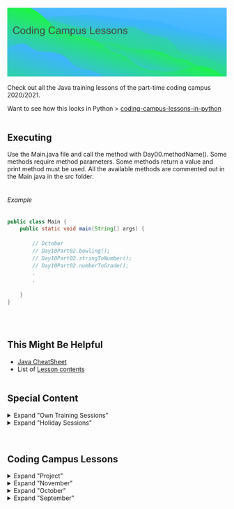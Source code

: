 ![header image](src/img/header.png?raw=true "Coding Campus Lessons in Java")

Check out all the Java training lessons of the part-time coding campus 2020/2021.

Want to see how this looks in Python > [coding-campus-lessons-in-python](https://github.com/tiveritz/coding-campus-lessons-in-python)
<br /><br />

## Executing
Use the Main.java file and call the method with Day00.methodName().
Some methods require method parameters.
Some methods return a value and print method must be used.
All the available methods are commented out in the Main.java in the src folder.
<br /><br />

###### Example
```java
public class Main {
    public static void main(String[] args) {

        // October
        // Day10Part02.bowling();
        // Day10Part02.stringToNumber();
        // Day10Part02.numberToGrade();
        .
        .

    }
}

```
<br /><br />

## This Might Be Helpful
  * [Java CheatSheet](https://github.com/tiveritz/coding-campus-lessons/blob/master/JavaCheatsheet.md)
  * List of [Lesson contents](https://github.com/tiveritz/coding-campus-lessons/blob/master/CodingCampusLessons.md)
<br /><br />

## Special Content
<details>
  <summary>Expand "Own Training Sessions"</summary>
  
  * Code05.sqliteDatabase();
  * Code04.graph();
  * Code03.readFileWithFileReader();
  * Code03.writeFileWithFileOutputStream();
  * Code03.writeFileWithFileWriter();
  * Code02.calendar();
  * Code01.montyHallProblemProof();
  * Code01.montyHallProblem();
</details>

<details>
  <summary>Expand "Holiday Sessions"</summary>

  * Holiday05.helloWorldClassesAndMethods();
  * Holiday04.cipherWithString();
  * Holiday03.bookCipher();
  * Holiday02.guessNumber();
  * Holiday01.wichteln();
</details>
<br /><br />

## Coding Campus Lessons
<details>
  <summary>Expand "Project"</summary>

  * BudgetFK.driver();
</details>

<details>
  <summary>Expand "November"</summary>

* Day34
  * day34 --> go to folder src/dcv/nov/day34 and run main() in Main

* Day33
  * day33 --> go to folder src/dcv/nov/day33 and run main() in Main

* Day30
  * day30 --> go to folder src/dcv/nov/day30 and run main() in Main
  * day29day30 --> go to folder src/dcv/nov/day29day30 and run Main

* Day29
  * day29day30 --> go to folder src/dcv/nov/day29day30 and run Main()
  * day29part01 --> go to folder src/dcv/nov/day29part01 and run Main

* Day27
  * Day27Part01.advancedChessMove();
  * Day27Part01.simpleChessMove();

* Day24
  * Day24Part01.additionalMethodsForDay23();

* Day23
  * Day23Part01.helloWorldFileReader();

* Day22
  * Day22Part01.hoursList();

* Day20 and Day21
  * Day20Day21.canvasShapes();

* Day19
  * Day19Part02.ticTacToe();
  * Day19Part01.helloWorldTwoDimensionalArray();
</details>

<details>
  <summary>Expand "October"</summary>

* Day18
  * Day18Part01.functionRepetition();

* Day17
  * Day17Part04.helloWorldScanner();
  * Day17Part03.walkingGuy();
  * Day17Part02.round();
  * Day17Part01.randomRepetition();

* Day16
  * Day16Part02.randomSum();
  * Day16Part01.currencyCalculator();

* Day15
  * Day15.randomArrayPrint();
* Day14
  * Day14Part01.betterTextAnalysis();

* Day13
  * Day13Part01.stringRepetition();

* Day12
  * Day12Part02.textAnalysis();
  * Day12Part01.substringFunction("What up my glip glops", 11, 20);
  * Day12Part01.stringOperationsRepetition();

* Day11
  * Day11.collectionExample();
  * System.out.println(Day11.recursionFaculty(5));

* Day10
  * Day10Part02.bowling();
  * Day10Part02.stringToNumber();
  * Day10Part02.numberToGrade();
  * Day10Part02.intTypeRange();
  * Day10Part01.pascalWithCaching(6);
  * Day10Part01.pascal(6);

* Day09
  * Day09Part02.recursionCounter(4, 10);
  * Day09Part02.functionCallFromOtherClass();
  * Day09.helloWorldFunctions();

* Day08
  * Day08.sortNamesArray();
</details>

<details>
  <summary>Expand "September"</summary>

* Day07
  * Day07.leapYear();

* Day06
  * Day06.mergeSort();
  * Day06.helloWorldRecursion(5);

* Day05
  * Day05.businessResults();
  * Day05.autoManualArrayOutput();

* Day04
  * Day04.bubbleSort();
  * Day04.selectionSort();
  * Day04.randNumArrBuilder();

* Day03
  * Day03.helloWorldArray();
  * Day03.palindrom();
  * Day03.primes();
  * Day03.simpleMultiplication();

* Day02
  * Day02.textArrowOutput();
  * Day02.textSquareOutput();
  * Day02.piApproximationPosNeg();
  * Day02.piApproximation();
  * Day02.factorial();
  * Day02.sum();

* Day01
  * Day01.numberList();
  * Day01.helloWorld();
</details>
